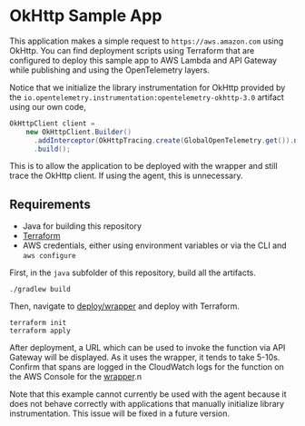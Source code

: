 # OkHttp Sample App

This application makes a simple request to `https://aws.amazon.com` using OkHttp. You can find
deployment scripts using Terraform that are configured to deploy this sample app to AWS Lambda and
API Gateway while publishing and using the OpenTelemetry layers.

Notice that we initialize the library instrumentation for OkHttp provided by the
`io.opentelemetry.instrumentation:opentelemetry-okhttp-3.0` artifact using our own code,

```java
OkHttpClient client = 
    new OkHttpClient.Builder()
      .addInterceptor(OkHttpTracing.create(GlobalOpenTelemetry.get()).newInterceptor())
      .build();
```

This is to allow the application to be deployed with the wrapper and still trace the OkHttp client.
If using the agent, this is unnecessary.

## Requirements

- Java for building this repository
- [Terraform](https://www.terraform.io/downloads.html)
- AWS credentials, either using environment variables or via the CLI and `aws configure`

First, in the `java` subfolder of this repository, build all the artifacts.

```
./gradlew build
```

Then, navigate to [deploy/wrapper](./deploy/wrapper) and deploy with Terraform.

```
terraform init
terraform apply
```

After deployment, a URL which can be used to invoke the function via API Gateway will be displayed. As it uses the 
wrapper, it tends to take 5-10s. Confirm that spans are logged in the CloudWatch logs for the function on the AWS Console for the
[wrapper](https://console.aws.amazon.com/cloudwatch/home?region=us-east-1#logsV2:log-groups/log-group/$252Faws$252Flambda$252Fhello-awssdk-java-wrapper).n

Note that this example cannot currently be used with the agent because it does not behave correctly
with applications that manually initialize library instrumentation. This issue will be fixed in a
future version.
